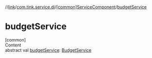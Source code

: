 //[link](../../index.md)/[com.tink.service.di](../index.md)/[[common]ServiceComponent](index.md)/[budgetService](budget-service.md)



# budgetService  
[common]  
Content  
abstract val [budgetService](budget-service.md): [BudgetService](../../com.tink.service.budget/[common]-budget-service/index.md)  




